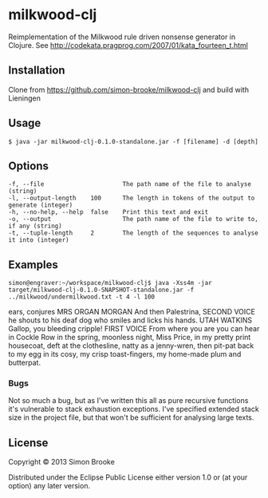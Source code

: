 # milkwood-clj

Reimplementation of the Milkwood rule driven nonsense generator in Clojure.
See http://codekata.pragprog.com/2007/01/kata_fourteen_t.html

## Installation

Clone from https://github.com/simon-brooke/milkwood-clj and build with Lieningen

## Usage

    $ java -jar milkwood-clj-0.1.0-standalone.jar -f [filename] -d [depth]

## Options

    -f, --file                      The path name of the file to analyse (string)
    -l, --output-length    100      The length in tokens of the output to generate (integer)
    -h, --no-help, --help  false    Print this text and exit
    -o, --output                    The path name of the file to write to, if any (string)
    -t, --tuple-length     2        The length of the sequences to analyse it into (integer)

## Examples

    simon@engraver:~/workspace/milkwood-clj$ java -Xss4m -jar target/milkwood-clj-0.1.0-SNAPSHOT-standalone.jar -f ../milkwood/undermilkwood.txt -t 4 -l 100

 ears, conjures MRS ORGAN MORGAN And then Palestrina, SECOND VOICE he shouts to his deaf dog who smiles and licks his hands. UTAH WATKINS Gallop, you bleeding cripple! FIRST VOICE From where you are you can hear in Cockle Row in the spring, moonless night, Miss Price, in my pretty print housecoat, deft at the clothesline, natty as a jenny-wren, then pit-pat back to my egg in its cosy, my crisp toast-fingers, my home-made plum and butterpat.

### Bugs

Not so much a bug, but as I've written this all as pure recursive functions it's vulnerable to stack exhaustion exceptions. I've specified extended stack size in the project file, but that won't be sufficient for analysing large texts.

## License

Copyright © 2013 Simon Brooke

Distributed under the Eclipse Public License either version 1.0 or (at
your option) any later version.
